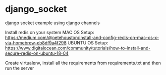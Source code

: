 # django_socket
django socket example using django channels


Install redis on your system
MAC OS Setup: https://medium.com/@petehouston/install-and-config-redis-on-mac-os-x-via-homebrew-eb8df9a4f298
UBUNTU OS Setup: https://www.digitalocean.com/community/tutorials/how-to-install-and-secure-redis-on-ubuntu-18-04

Create virtualenv, install all the requirements from requirements.txt and then run the server
